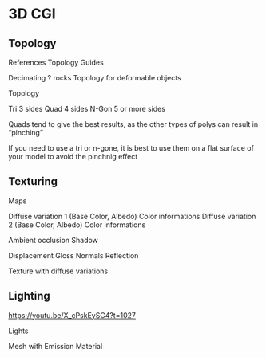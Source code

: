 # 3D CGI

## Topology

References
Topology Guides

Decimating ? rocks
Topology for deformable objects


Topology

Tri		3 sides
Quad		4 sides
N-Gon 		5 or more sides

Quads tend to give the best results, as the other types of polys can result in “pinching”

If you need to use a tri or n-gone, it is best to use them on a flat surface of your model to avoid the pinchnig effect


## Texturing

Maps

Diffuse variation 1 (Base Color, Albedo) 		Color informations
Diffuse variation 2 (Base Color, Albedo)		Color informations

Ambient occlusion				Shadow

Displacement
Gloss
Normals
Reflection

Texture with diffuse variations


## Lighting

https://youtu.be/X_cPskEySC4?t=1027


Lights

Mesh with Emission Material
